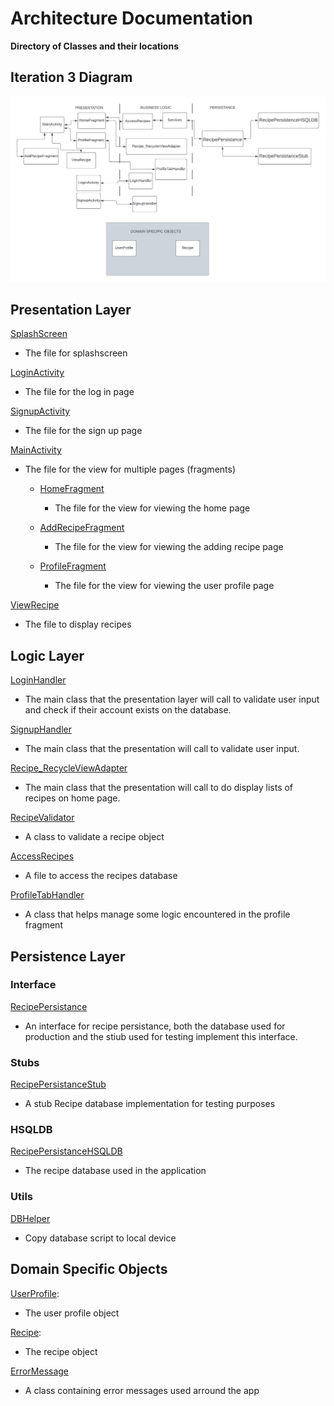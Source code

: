 # Architecture Documentation

**Directory of Classes and their locations**


## Iteration 3 Diagram

![architecture](Architecture_Diagram.jpeg)

## Presentation Layer
[SplashScreen](https://code.cs.umanitoba.ca/comp3350-winter2024/omnicode-a01-10/-/blob/61686a0f5da752d27961f2e791d63b61b19b3dde/app/src/main/java/com/pantrypro/SplashScreen.java)
- The file for splashscreen

[LoginActivity](https://code.cs.umanitoba.ca/comp3350-winter2024/omnicode-a01-10/-/blob/61686a0f5da752d27961f2e791d63b61b19b3dde/app/src/main/java/com/pantrypro/LoginActivity.java)
- The file for the log in page

[SignupActivity](https://code.cs.umanitoba.ca/comp3350-winter2024/omnicode-a01-10/-/blob/61686a0f5da752d27961f2e791d63b61b19b3dde/app/src/main/java/com/pantrypro/SignupActivity.java)
- The file for the sign up page

[MainActivity](https://code.cs.umanitoba.ca/comp3350-winter2024/omnicode-a01-10/-/blob/61686a0f5da752d27961f2e791d63b61b19b3dde/app/src/main/java/com/pantrypro/MainActivity.java)
- The file for the view for multiple pages (fragments)
    - [HomeFragment](https://code.cs.umanitoba.ca/comp3350-winter2024/omnicode-a01-10/-/blob/61686a0f5da752d27961f2e791d63b61b19b3dde/app/src/main/java/com/pantrypro/HomeFragment.java)
        - The file for the view for viewing the home page

    - [AddRecipeFragment](https://code.cs.umanitoba.ca/comp3350-winter2024/omnicode-a01-10/-/blob/61686a0f5da752d27961f2e791d63b61b19b3dde/app/src/main/java/com/pantrypro/AddRecipeFragment.java)
        - The file for the view for viewing the adding recipe page
    - [ProfileFragment](https://code.cs.umanitoba.ca/comp3350-winter2024/omnicode-a01-10/-/blob/61686a0f5da752d27961f2e791d63b61b19b3dde/app/src/main/java/com/pantrypro/ProfileFragment.java)
        - The file for the view for viewing the user profile page

[ViewRecipe](https://code.cs.umanitoba.ca/comp3350-winter2024/omnicode-a01-10/-/blob/dev/app/src/main/java/com/pantrypro/presentation/ViewRecipe.java)
- The file to display recipes


## Logic Layer
[LoginHandler](https://code.cs.umanitoba.ca/comp3350-winter2024/omnicode-a01-10/-/blob/61686a0f5da752d27961f2e791d63b61b19b3dde/app/src/main/java/com/pantrypro/LoginHandler.java)
- The main class that the presentation layer will call to validate user input and check if their account exists on the database.

[SignupHandler](https://code.cs.umanitoba.ca/comp3350-winter2024/omnicode-a01-10/-/blob/61686a0f5da752d27961f2e791d63b61b19b3dde/app/src/main/java/com/pantrypro/SignupHandler.java)
- The main class that the presentation will call to validate user input.

[Recipe_RecycleViewAdapter](https://code.cs.umanitoba.ca/comp3350-winter2024/omnicode-a01-10/-/blob/61686a0f5da752d27961f2e791d63b61b19b3dde/app/src/main/java/com/pantrypro/Recipe_RecyclerViewAdapter.java)
- The main class that the presentation will call to do display lists of recipes on home page.

[RecipeValidator](https://code.cs.umanitoba.ca/comp3350-winter2024/omnicode-a01-10/-/blob/dev/app/src/main/java/com/pantrypro/logic/RecipeValidator.java?ref_type=heads)
- A class to validate a recipe object

[AccessRecipes](https://code.cs.umanitoba.ca/comp3350-winter2024/omnicode-a01-10/-/blob/dev/app/src/main/java/com/pantrypro/logic/AccessRecipes.java?ref_type=heads)
- A file to access the recipes database 

[ProfileTabHandler](https://code.cs.umanitoba.ca/comp3350-winter2024/omnicode-a01-10/-/blob/dev/app/src/main/java/com/pantrypro/logic/ProfileTabHandler.java?ref_type=heads)
- A class that helps manage some logic encountered in the profile fragment


## Persistence Layer

### Interface
[RecipePersistance](https://code.cs.umanitoba.ca/comp3350-winter2024/omnicode-a01-10/-/blob/dev/app/src/main/java/com/pantrypro/persistence/RecipePersistence.java)
- An interface for recipe persistance, both the database used for production and the stiub used for testing implement this interface.

### Stubs
[RecipePersistanceStub](https://code.cs.umanitoba.ca/comp3350-winter2024/omnicode-a01-10/-/blob/dev/app/src/main/java/com/pantrypro/persistence/stubs/RecipePersistenceStub.java)
- A stub Recipe database implementation for testing purposes

### HSQLDB
[RecipePersistanceHSQLDB](https://code.cs.umanitoba.ca/comp3350-winter2024/omnicode-a01-10/-/blob/dev/app/src/main/java/com/pantrypro/persistence/hsqldb/RecipePersistenceHSQLDB.java?ref_type=heads)
- The recipe database used in the application

### Utils
[DBHelper](https://code.cs.umanitoba.ca/comp3350-winter2024/omnicode-a01-10/-/blob/dev/app/src/main/java/com/pantrypro/persistence/utils/DBHelper.java?ref_type=heads)
- Copy database script to local device

## Domain Specific Objects
[UserProfile](https://code.cs.umanitoba.ca/comp3350-winter2024/omnicode-a01-10/-/blob/61686a0f5da752d27961f2e791d63b61b19b3dde/app/src/main/java/com/pantrypro/UserProfile.java):
- The user profile object

[Recipe](https://code.cs.umanitoba.ca/comp3350-winter2024/omnicode-a01-10/-/blob/dev/app/src/main/java/com/pantrypro/objects/Recipe.java?ref_type=heads):
- The recipe object

[ErrorMessage](https://code.cs.umanitoba.ca/comp3350-winter2024/omnicode-a01-10/-/blob/dev/app/src/main/java/com/pantrypro/objects/ErrorMessage.java?ref_type=heads)
- A class containing error messages used arround the app
